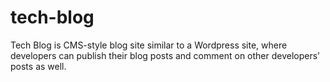 # tech-blog
Tech Blog is CMS-style blog site similar to a Wordpress site, where developers can publish their blog posts and comment on other developers’ posts as well. 
